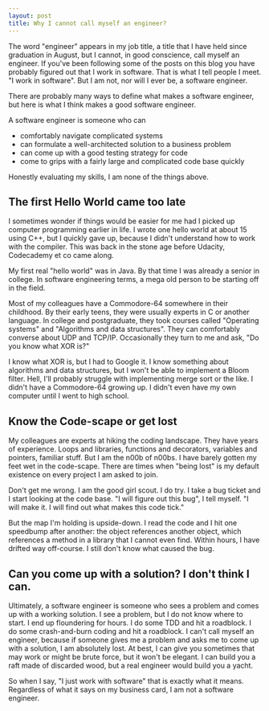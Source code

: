 ```yaml
---
layout: post
title: Why I cannot call myself an engineer?
---
```


The word "engineer" appears in my job title, a title that I have held
since graduation in August, but I cannot, in good conscience, call myself an engineer.
If you've been following some of the posts on this blog you have probably
figured out that I work in software. That is what I tell people I meet.
"I work in software". But I am not, nor will I ever be, a software engineer.

There are probably many ways to define
what makes a software engineer, but here is what I think
makes a good software engineer.

A software engineer is someone who can

* comfortably navigate complicated systems
* can formulate a well-architected solution to a business problem
* can come up with a good testing strategy for code
* come to grips with a fairly large and complicated code base quickly

Honestly evaluating my skills, I am none of the things above.


## The first Hello World came too late
I sometimes wonder if things would be easier for me had I picked up
computer programming earlier in life. I wrote one hello world at about 15
using C++, but I quickly gave up, because I didn't understand how to work
with the compiler. This was back in the stone age before Udacity, Codecademy et co
came along.

My first real "hello world" was in Java. By that time I was already a senior in
college. In software engineering terms, a mega old person to be starting off
in the field.

Most of my colleagues have a Commodore-64 somewhere in their childhood.
By their early teens, they were usually experts in C or another language.
In college and postgraduate, they took courses called "Operating systems"
and "Algorithms and data structures". They can comfortably converse about UDP
and TCP/IP. Occasionally they turn to me and ask, "Do you know what XOR is?"

I know what XOR is, but I had to Google it. I know something about
algorithms and data structures, but I won't be able to implement a Bloom filter.
Hell, I'll probably struggle with implementing merge sort or the like.
I didn't have a Commodore-64 growing up. I didn't even have my own computer
until I went to high school.

## Know the Code-scape or get lost
My colleagues are experts at hiking the coding landscape. They have years
of experience. Loops and libraries, functions and decorators, variables and pointers,
familiar stuff. But I am the n00b of n00bs. I have barely gotten my feet wet
in the code-scape. There are times when "being lost" is my default
existence on every project I am asked to join.

Don't get me wrong. I am the good girl scout. I do try. I take a bug ticket
and I start looking at the code base. "I will figure out this bug", I tell myself.
"I will make it. I will find out what makes this code tick."

But the map I'm holding is upside-down. I read the code and I hit one
speedbump after another: the object references another object, which
references a method in a library that I cannot even find. Within hours,
I have drifted way off-course. I still don't know what caused the bug.

## Can you come up with a solution? I don't think I can.

Ultimately, a software engineer is someone who sees a problem and
comes up with a working solution. I see a problem, but I do not know where to
start. I end up floundering for hours. I do some TDD and hit a roadblock.
I do some crash-and-burn coding and hit a roadblock. I can't call myself an
engineer, because if someone gives me a problem and asks me to come up with
a solution, I am absolutely lost. At best, I can give you sometimes that may work
or might be brute force, but it won't be elegant.
I can build you a raft made of discarded wood, but a real engineer would build
you a yacht.

So when I say, "I just work with software" that is exactly what it means.
Regardless of what it says on my business card, I am not a software engineer.

